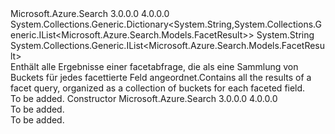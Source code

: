 <Type Name="FacetResults" FullName="Microsoft.Azure.Search.Models.FacetResults">
  <TypeSignature Language="C#" Value="public class FacetResults : System.Collections.Generic.Dictionary&lt;string,System.Collections.Generic.IList&lt;Microsoft.Azure.Search.Models.FacetResult&gt;&gt;" />
  <TypeSignature Language="ILAsm" Value=".class public auto ansi beforefieldinit FacetResults extends System.Collections.Generic.Dictionary`2&lt;string, class System.Collections.Generic.IList`1&lt;class Microsoft.Azure.Search.Models.FacetResult&gt;&gt;" />
  <TypeSignature Language="DocId" Value="T:Microsoft.Azure.Search.Models.FacetResults" />
  <TypeSignature Language="VB.NET" Value="Public Class FacetResults&#xA;Inherits Dictionary(Of String, IList(Of FacetResult))" />
  <TypeSignature Language="F#" Value="type FacetResults = class&#xA;    inherit Dictionary&lt;string, IList&lt;FacetResult&gt;&gt;" />
  <AssemblyInfo>
    <AssemblyName>Microsoft.Azure.Search</AssemblyName>
    <AssemblyVersion>3.0.0.0</AssemblyVersion>
    <AssemblyVersion>4.0.0.0</AssemblyVersion>
  </AssemblyInfo>
  <Base>
    <BaseTypeName>System.Collections.Generic.Dictionary&lt;System.String,System.Collections.Generic.IList&lt;Microsoft.Azure.Search.Models.FacetResult&gt;&gt;</BaseTypeName>
    <BaseTypeArguments>
      <BaseTypeArgument TypeParamName="!0">System.String</BaseTypeArgument>
      <BaseTypeArgument TypeParamName="!1">System.Collections.Generic.IList&lt;Microsoft.Azure.Search.Models.FacetResult&gt;</BaseTypeArgument>
    </BaseTypeArguments>
  </Base>
  <Interfaces />
  <Docs>
    <summary>
            <span data-ttu-id="cbd65-101">Enthält alle Ergebnisse einer facetabfrage, die als eine Sammlung von Buckets für jedes facettierte Feld angeordnet.</span><span class="sxs-lookup"><span data-stu-id="cbd65-101">Contains all the results of a facet query, organized as a collection of buckets for each faceted field.</span></span>
            </summary>
    <remarks>To be added.</remarks>
  </Docs>
  <Members>
    <Member MemberName=".ctor">
      <MemberSignature Language="C#" Value="public FacetResults ();" />
      <MemberSignature Language="ILAsm" Value=".method public hidebysig specialname rtspecialname instance void .ctor() cil managed" />
      <MemberSignature Language="DocId" Value="M:Microsoft.Azure.Search.Models.FacetResults.#ctor" />
      <MemberSignature Language="VB.NET" Value="Public Sub New ()" />
      <MemberType>Constructor</MemberType>
      <AssemblyInfo>
        <AssemblyName>Microsoft.Azure.Search</AssemblyName>
        <AssemblyVersion>3.0.0.0</AssemblyVersion>
        <AssemblyVersion>4.0.0.0</AssemblyVersion>
      </AssemblyInfo>
      <Parameters />
      <Docs>
        <summary>To be added.</summary>
        <remarks>To be added.</remarks>
      </Docs>
    </Member>
  </Members>
</Type>